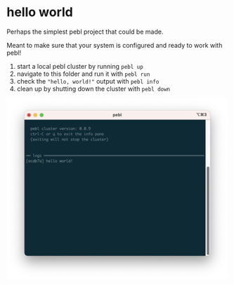 # hello world

Perhaps the simplest pebl project that could be made.

Meant to make sure that your system is configured
and ready to work with pebl!

  1. start a local pebl cluster by running `pebl up`
  2. navigate to this folder and run it with `pebl run`
  3. check the `"hello, world!"` output with `pebl info`
  4. clean up by shutting down the cluster with `pebl down`

![example hello world output](./hello.png)
